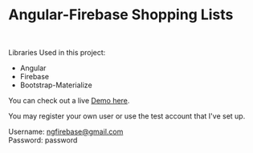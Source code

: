 # Angular-Firebase Shopping Lists
<br />

Libraries Used in this project:
<br />

<ul>
    <li>Angular</li>
    <li>Firebase</li>
    <li>Bootstrap-Materialize</li>
</ul>

You can check out a live <a href="http://jpeyatt.github.io/Angular-Firebase-Shopping-Lists" target="_blank">Demo here</a>.<br/>

You may register your own user or use the test account that I've set up. <br/>

Username: ngfirebase@gmail.com <br/>
Password: password <br/>